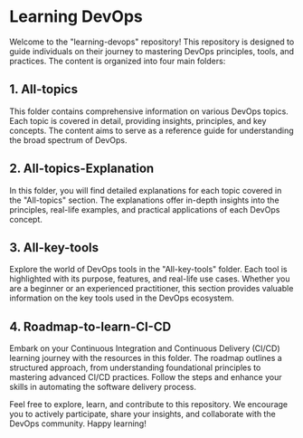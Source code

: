 # Learning DevOps

Welcome to the "learning-devops" repository! This repository is designed to guide individuals on their journey to mastering DevOps principles, tools, and practices. The content is organized into four main folders:

## 1. All-topics

This folder contains comprehensive information on various DevOps topics. Each topic is covered in detail, providing insights, principles, and key concepts. The content aims to serve as a reference guide for understanding the broad spectrum of DevOps.

## 2. All-topics-Explanation

In this folder, you will find detailed explanations for each topic covered in the "All-topics" section. The explanations offer in-depth insights into the principles, real-life examples, and practical applications of each DevOps concept.

## 3. All-key-tools

Explore the world of DevOps tools in the "All-key-tools" folder. Each tool is highlighted with its purpose, features, and real-life use cases. Whether you are a beginner or an experienced practitioner, this section provides valuable information on the key tools used in the DevOps ecosystem.

## 4. Roadmap-to-learn-CI-CD

Embark on your Continuous Integration and Continuous Delivery (CI/CD) learning journey with the resources in this folder. The roadmap outlines a structured approach, from understanding foundational principles to mastering advanced CI/CD practices. Follow the steps and enhance your skills in automating the software delivery process.

Feel free to explore, learn, and contribute to this repository. We encourage you to actively participate, share your insights, and collaborate with the DevOps community. Happy learning!
